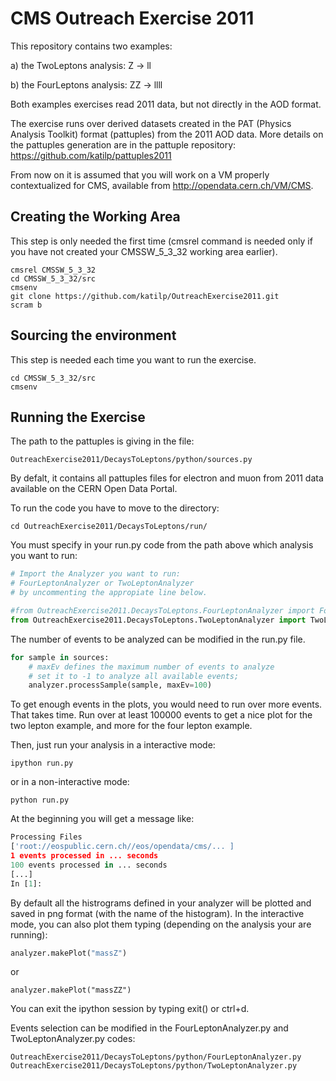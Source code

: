 # CMS Outreach Exercise 2011

This repository contains two examples:

a) the TwoLeptons analysis: Z ->  ll

b) the FourLeptons analysis: ZZ -> llll

Both examples exercises read 2011 data, but not directly in the AOD format.

The exercise runs over derived datasets created in the PAT (Physics Analysis Toolkit) format (pattuples) from the 2011 AOD data. 
More details on the pattuples generation are in the pattuple repository:
https://github.com/katilp/pattuples2011

From now on it is assumed that you will work on a VM properly contextualized for CMS, available from http://opendata.cern.ch/VM/CMS.

## Creating the Working Area

This step is only needed the first time (cmsrel command is needed only if you have not created your CMSSW_5_3_32 working area earlier).

```
cmsrel CMSSW_5_3_32
cd CMSSW_5_3_32/src
cmsenv
git clone https://github.com/katilp/OutreachExercise2011.git
scram b 
```

## Sourcing the environment 

This step is needed each time you want to run the exercise.

```
cd CMSSW_5_3_32/src
cmsenv
```

## Running the Exercise

The path to the pattuples is giving in the file:
```
OutreachExercise2011/DecaysToLeptons/python/sources.py
``` 
By defalt, it contains all pattuples files for electron and muon from 2011 data available on the CERN Open Data Portal. 

To run the code you have to move to the directory:

```
cd OutreachExercise2011/DecaysToLeptons/run/
```

You must specify in your run.py code from the path above which analysis you want to run:

```python
# Import the Analyzer you want to run:
# FourLeptonAnalyzer or TwoLeptonAnalyzer
# by uncommenting the appropiate line below. 

#from OutreachExercise2011.DecaysToLeptons.FourLeptonAnalyzer import FourLeptonAnalyzer as MyAnalyzer
from OutreachExercise2011.DecaysToLeptons.TwoLeptonAnalyzer import TwoLeptonAnalyzer as MyAnalyzer
``` 

The number of events to be analyzed can be modified in the run.py file.

```python
for sample in sources:
    # maxEv defines the maximum number of events to analyze
    # set it to -1 to analyze all available events; 
    analyzer.processSample(sample, maxEv=100)
```

To get enough events in the plots, you would need to run over more events. That takes time.
Run over at least 100000 events to get a nice plot for the two lepton example, and more for the four lepton example.

Then, just run your analysis in a interactive mode:

```
ipython run.py 
```

or in a non-interactive mode:

```
python run.py 
```
At the beginning you will get a message like: 

```python
Processing Files
['root://eospublic.cern.ch//eos/opendata/cms/... ]
1 events processed in ... seconds
100 events processed in ... seconds
[...]
In [1]: 
```

By default all the histrograms defined in your analyzer will be plotted and saved in png format (with the name of the histogram). In the interactive mode, you can also plot them typing (depending on the analysis your are running):

```python
analyzer.makePlot("massZ") 
```
or
```
analyzer.makePlot("massZZ")
```

You can exit the ipython session by typing exit() or ctrl+d.

Events selection can be modified in the FourLeptonAnalyzer.py and TwoLeptonAnalyzer.py codes:
```
OutreachExercise2011/DecaysToLeptons/python/FourLeptonAnalyzer.py
OutreachExercise2011/DecaysToLeptons/python/TwoLeptonAnalyzer.py
```

